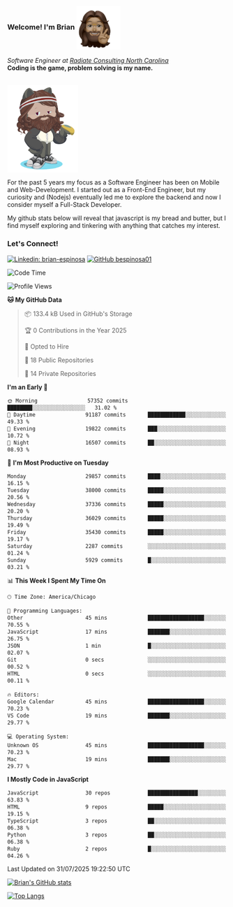 ###  Welcome! I'm Brian <img align="center" src="https://github.com/bespinosa01/bespinosa01/blob/main/assets/peace-animoji.png" height="100" /></h2>
<p><em>Software Engineer at <a href="https://www.radiateconsulting.coop/north-carolina-tech-coop">Radiate Consulting North Carolina</a>
 <br/>
<!-- </br>Developer Consultant at <a href="https://codethedream.org/">Code The Dream</a> -->
</em> <b>Coding is the game, problem solving is my name.</b></p>

<br/>


 <img align="center" src="https://github.com/bespinosa01/bespinosa01/blob/main/assets/octo-me.png" height="200" /> 
 <p>
 For the past 5 years my focus as a Software Engineer has been on Mobile and Web-Development. I started out as a Front-End Engineer, but my curiosity and (Nodejs) eventually led me to explore the backend and now I consider myself a Full-Stack Developer.
</p>
<p>
 My github stats below will reveal that javascript is my bread and butter, but I find myself exploring and tinkering with anything that catches my interest. 
 </p>
 
 
### Let's Connect!

[![Linkedin: brian-espinosa](https://img.shields.io/badge/-brian--espinosa-blue?style=flat-square&logo=Linkedin&logoColor=white&link=https://www.linkedin.com/in/brian-espinosa/)](https://www.linkedin.com/in/brian-espinosa/)
[![GitHub bespinosa01](https://img.shields.io/github/followers/bespinosa01?label=follow&style=social)](https://github.com/bespinosa01)



<!--START_SECTION:waka-->
![Code Time](http://img.shields.io/badge/Code%20Time-1%2C811%20hrs%2033%20mins-blue)

![Profile Views](http://img.shields.io/badge/Profile%20Views-0-blue)

**🐱 My GitHub Data** 

> 📦 133.4 kB Used in GitHub's Storage 
 > 
> 🏆 0 Contributions in the Year 2025
 > 
> 💼 Opted to Hire
 > 
> 📜 18 Public Repositories 
 > 
> 🔑 14 Private Repositories 
 > 
**I'm an Early 🐤** 

```text
🌞 Morning                57352 commits       ████████░░░░░░░░░░░░░░░░░   31.02 % 
🌆 Daytime                91187 commits       ████████████░░░░░░░░░░░░░   49.33 % 
🌃 Evening                19822 commits       ███░░░░░░░░░░░░░░░░░░░░░░   10.72 % 
🌙 Night                  16507 commits       ██░░░░░░░░░░░░░░░░░░░░░░░   08.93 % 
```
📅 **I'm Most Productive on Tuesday** 

```text
Monday                   29857 commits       ████░░░░░░░░░░░░░░░░░░░░░   16.15 % 
Tuesday                  38000 commits       █████░░░░░░░░░░░░░░░░░░░░   20.56 % 
Wednesday                37336 commits       █████░░░░░░░░░░░░░░░░░░░░   20.20 % 
Thursday                 36029 commits       █████░░░░░░░░░░░░░░░░░░░░   19.49 % 
Friday                   35430 commits       █████░░░░░░░░░░░░░░░░░░░░   19.17 % 
Saturday                 2287 commits        ░░░░░░░░░░░░░░░░░░░░░░░░░   01.24 % 
Sunday                   5929 commits        █░░░░░░░░░░░░░░░░░░░░░░░░   03.21 % 
```


📊 **This Week I Spent My Time On** 

```text
🕑︎ Time Zone: America/Chicago

💬 Programming Languages: 
Other                    45 mins             ██████████████████░░░░░░░   70.55 % 
JavaScript               17 mins             ███████░░░░░░░░░░░░░░░░░░   26.75 % 
JSON                     1 min               █░░░░░░░░░░░░░░░░░░░░░░░░   02.07 % 
Git                      0 secs              ░░░░░░░░░░░░░░░░░░░░░░░░░   00.52 % 
HTML                     0 secs              ░░░░░░░░░░░░░░░░░░░░░░░░░   00.11 % 

🔥 Editors: 
Google Calendar          45 mins             ██████████████████░░░░░░░   70.23 % 
VS Code                  19 mins             ███████░░░░░░░░░░░░░░░░░░   29.77 % 

💻 Operating System: 
Unknown OS               45 mins             ██████████████████░░░░░░░   70.23 % 
Mac                      19 mins             ███████░░░░░░░░░░░░░░░░░░   29.77 % 
```

**I Mostly Code in JavaScript** 

```text
JavaScript               30 repos            ████████████████░░░░░░░░░   63.83 % 
HTML                     9 repos             █████░░░░░░░░░░░░░░░░░░░░   19.15 % 
TypeScript               3 repos             ██░░░░░░░░░░░░░░░░░░░░░░░   06.38 % 
Python                   3 repos             ██░░░░░░░░░░░░░░░░░░░░░░░   06.38 % 
Ruby                     2 repos             █░░░░░░░░░░░░░░░░░░░░░░░░   04.26 % 
```




 Last Updated on 31/07/2025 19:22:50 UTC
<!--END_SECTION:waka-->


<!--  Github STATS -->
[![Brian's GitHub stats](https://github-readme-stats.vercel.app/api?username=bespinosa01&hide=stars,contribs&count_private=true&show_icons=true)](https://github.com/anuraghazra/github-readme-stats)

[![Top Langs](https://github-readme-stats.vercel.app/api/top-langs/?username=bespinosa01&layout=compact)](https://github.com/anuraghazra/github-readme-stats)



<!--
**bespinosa01/bespinosa01** is a ✨ _special_ ✨ repository because its `README.md` (this file) appears on your GitHub profile.

Here are some ideas to get you started:

- 🔭 I’m currently working on ...
- 🌱 I’m currently learning ...
- 👯 I’m looking to collaborate on ...
- 🤔 I’m looking for help with ...
- 💬 Ask me about ...
- 📫 How to reach me: ...
- 😄 Pronouns: ...
- ⚡ Fun fact: ...
-->
